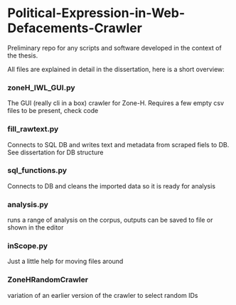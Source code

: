 # Political-Expression-in-Web-Defacements-Crawler
Preliminary repo for any scripts and software developed in the context of the thesis.


All files are explained in detail in the dissertation, here is a short overview:

### zoneH_IWL_GUI.py 
The GUI (really cli in a box) crawler for Zone-H. Requires a few empty csv files to be present, check code

### fill_rawtext.py 
Connects to SQL DB and writes text and metadata from scraped fiels to DB. See dissertation for DB structure

### sql_functions.py 
Connects to DB and cleans the imported data so it is ready for analysis

### analysis.py 
runs a range of analysis on the corpus, outputs can be saved to file or shown in the editor

### inScope.py 
Just a little help for moving files around

### ZoneHRandomCrawler 
variation of an earlier version of the crawler to select random IDs
